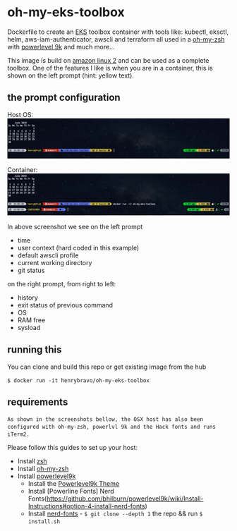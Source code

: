 # oh-my-eks-toolbox

Dockerfile to create an [EKS](https://aws.amazon.com/eks) toolbox container with tools like: kubectl, eksctl, helm, aws-iam-authenticator, awscli and terraform all used in a [oh-my-zsh](https://ohmyz.sh/) with [powerlevel 9k](https://github.com/bhilburn/powerlevel9k) 
and much more...

This image is build on [amazon linux 2](https://aws.amazon.com/amazon-linux-2) and can be used as a complete toolbox. One of the features I like is when you are in a container, this is shown on the left prompt (hint: yellow text).

## the prompt configuration

Host OS:
![](img/img1.jpeg)

Container:
![](img/img2.jpeg)

In above screenshot we see on the left prompt

- time
- user context (hard coded in this example)
- default awscli profile
- current working directory
- git status

on the right prompt, from right to left:

- history
- exit status of previous command
- OS
- RAM free
- sysload

## running this

You can clone and build this repo or get existing image from the hub

```
$ docker run -it henrybravo/oh-my-eks-toolbox
```

## requirements

`As shown in the screenshots bellow, the OSX host has also been configured with oh-my-zsh, powerlvl 9k and the Hack fonts and runs iTerm2.`

Please follow this guides to set up your host:

* Install [zsh](https://github.com/robbyrussell/oh-my-zsh/wiki/Installing-ZSH)
* Install [oh-my-zsh](https://github.com/robbyrussell/oh-my-zsh#basic-installation)
* Install [powerlevel9k](https://github.com/bhilburn/powerlevel9k#installation)
  * Install the [Powerlevel9k Theme](https://github.com/bhilburn/powerlevel9k/wiki/Install-Instructions#step-1-install-powerlevel9k)
  * Install [Powerline Fonts] Nerd Fonts(https://github.com/bhilburn/powerlevel9k/wiki/Install-Instructions#option-4-install-nerd-fonts)
  * Install [nerd-fonts](https://github.com/ryanoasis/nerd-fonts#option-5-clone-the-repo) - `$ git clone --depth 1` the repo && run `$ install.sh`
 
